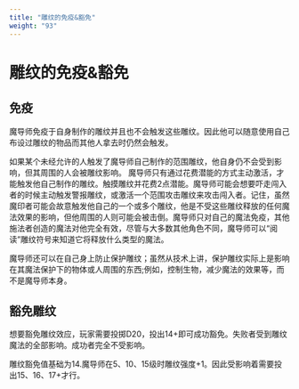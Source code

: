 ```yaml
---
title: "雕纹的免疫&豁免"
weight: "93"
---
```

# 雕纹的免疫&豁免

## 免疫

魔导师免疫于自身制作的雕纹并且也不会触发这些雕纹。因此他可以随意使用自己布设过雕纹的物品而其他人拿去时仍然会触发。

如果某个未经允许的人触发了魔导师自己制作的范围雕纹，他自身仍不会受到影响，但其周围的人会被雕纹影响。
魔导师只有通过花费潜能的方式主动激活，才能触发他自己制作的雕纹。触摸雕纹并花费2点潜能。魔导师可能会想要吓走闯入者的时候主动触发警报雕纹，或激活一个范围攻击雕纹来攻击闯入者。记住，虽然魔印者可能会故意触发他自己的一个或多个雕纹，他是不受这些雕纹释放的任何魔法效果的影响，但他周围的人则可能会被击倒。魔导师只对自己的魔法免疫，其他施法者创造的魔法对他完全有效，尽管与大多数其他角色不同，魔导师可以“阅读”雕纹符号来知道它将释放什么类型的魔法。

魔导师还可以在自己身上防止保护雕纹；虽然从技术上讲，保护雕纹实际上是影响在其魔法保护下的物体或人周围的东西;例如，控制生物，减少魔法的效果等，而不是魔导师本身。

## 豁免雕纹

想要豁免雕纹效应，玩家需要投掷D20，投出14+即可成功豁免。失败者受到雕纹魔法的全部影响。成功者完全不受影响。

雕纹豁免值基础为14.魔导师在5、10、15级时雕纹强度+1。因此受影响着需要投出15、16、17+才行。
